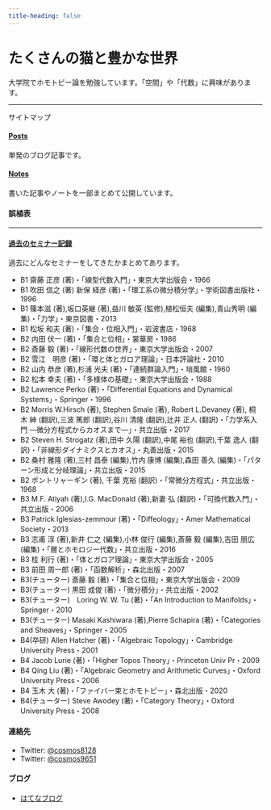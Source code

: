 ```yaml
---
title-heading: false
---
```


# たくさんの猫と豊かな世界
<!-- [sample pdf](pdf/sample_diagram.pdf) -->




大学院でホモトピー論を勉強しています。「空間」や「代数」に興味があります。



---
サイトマップ

#### <a href="/posts">Posts</a>
単発のブログ記事です。


#### <a href="/notes">Notes</a>
書いた記事やノートを一部まとめて公開しています。


  
#### <span style="font-size:11pt;">誤植表</span>

---
#### <a href="/links">過去のセミナー記録</a>
過去にどんなセミナーをしてきたかまとめてあります。
- B1 齋藤 正彦 (著)・「線型代数入門」・東京大学出版会・1966
- B1 吹田 信之 (著) 新保 経彦 (著)・「理工系の微分積分学」・学術図書出版社・1996
- B1 篠本滋 (著),坂口英継 (著),益川 敏英 (監修),植松恒夫 (編集),青山秀明 (編集)・「力学」・東京図書・2013
- B1 松坂 和夫 (著)・「集合・位相入門」・岩波書店・1968
- B2 内田 伏一 (著)・「集合と位相」・裳華房・1986
- B2 斎藤 毅 (著)・「線形代数の世界」・東京大学出版会・2007
- B2 雪江　明彦 (著)・「環と体とガロア理論」・日本評論社・2010
- B2 山内 恭彦 (著),杉浦 光夫 (著)・「連続群論入門」・培風館・1960
- B2 松本 幸夫 (著)・「多様体の基礎」・東京大学出版会・1988
- B2 Lawrence Perko (著)・「Differential Equations and Dynamical Systems」・Springer・1996
- B2 Morris W.Hirsch (著), Stephen Smale (著), Robert L.Devaney (著), 桐木 紳 (翻訳),三波 篤郎 (翻訳),谷川 清隆 (翻訳),辻井 正人 (翻訳)・「力学系入門 ―微分方程式からカオスまで―」・共立出版・2017
- B2 Steven H. Strogatz (著),田中 久陽 (翻訳),中尾 裕也 (翻訳),千葉 逸人 (翻訳)・「非線形ダイナミクスとカオス」・丸善出版・2015
- B2 桑村 雅隆 (著),三村 昌泰 (編集),竹内 康博 (編集),森田 善久 (編集)・「パターン形成と分岐理論」・共立出版・2015
- B2 ポントリャーギン (著), 千葉 克裕 (翻訳)・「常微分方程式」・共立出版・1968
- B3 M.F. Atiyah (著),I.G. MacDonald (著),新妻 弘 (翻訳)・「可換代数入門」・共立出版・2006
- B3 Patrick Iglesias-zemmour (著)・「Diffeology」・Amer Mathematical Society・2013
- B3 志甫 淳 (著),新井 仁之 (編集),小林 俊行 (編集),斎藤 毅 (編集),吉田 朋広 (編集)・「層とホモロジー代数」・共立出版・2016
- B3 桂 利行 (著)・「体とガロア理論」・東京大学出版会・2005
- B3 前田 周一郎 (著)・「函数解析」・森北出版・2007
- B3(チューター) 斎藤 毅 (著)・「集合と位相」・東京大学出版会・2009
- B3(チューター) 黒田 成俊 (著)・「微分積分」・共立出版・2002
- B3(チューター)　Loring W. W. Tu (著)・「An Introduction to Manifolds」・Springer・2010
- B3(チューター) Masaki Kashiwara (著),Pierre Schapira (著)・「Categories and Sheaves」・Springer・2005
- B4(卒研) Allen Hatcher (著)・「Algebraic Topology」・Cambridge University Press・2001
- B4 Jacob Lurie (著)・「Higher Topos Theory」・Princeton Univ Pr・2009
- B4 Qing Liu (著)・「Algebraic Geometry and Arithmetic Curves」・Oxford University Press・2006
- B4 玉木 大 (著)・「ファイバー束とホモトピー」・森北出版・2020
- B4(チューター) Steve Awodey (著)・「Category Theory」・Oxford University Press・2008

#### <span style="font-size:11pt;">連絡先</span>
- Twitter: [@cosmos8128](https://twitter.com/@cosmos8128)
- Twitter: [@cosmos9651](https://twitter.com/@cosmos9651)

#### <span style="font-size:11pt;">ブログ</span>
- [はてなブログ](https://ibu8128.hatenablog.com)

